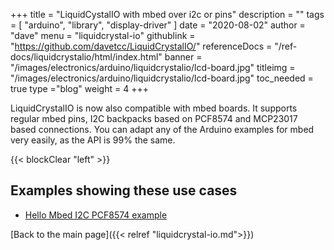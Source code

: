 +++
title = "LiquidCystalIO with mbed over i2c or pins"
description = ""
tags = [ "arduino", "library", "display-driver" ]
date = "2020-08-02"
author =  "dave"
menu = "liquidcrystal-io"
githublink = "https://github.com/davetcc/LiquidCrystalIO/"
referenceDocs = "/ref-docs/liquidcrystalio/html/index.html"
banner = "/images/electronics/arduino/liquidcrystalio/lcd-board.jpg"
titleimg = "/images/electronics/arduino/liquidcrystalio/lcd-board.jpg"
toc_needed = true 
type ="blog"
weight = 4
+++

LiquidCrystalIO is now also compatible with mbed boards. It supports regular mbed pins, I2C backpacks based on PCF8574 and MCP23017 based connections. You can adapt any of the Arduino examples for mbed very easily, as the API is 99% the same.

{{< blockClear "left" >}}

## Examples showing these use cases

* [Hello Mbed I2C PCF8574 example](https://github.com/davetcc/LiquidCrystalIO/blob/master/examples/helloMbed/helloMbed.cpp)

[Back to the main page]({{< relref "liquidcrystal-io.md">}})